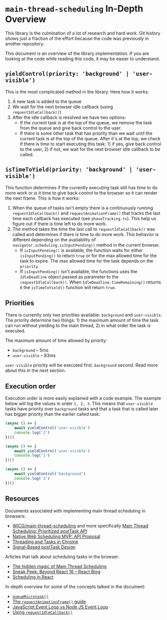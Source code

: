 # `main-thread-scheduling` In-Depth Overview

This library is the culmination of a lot of research and hard work. Git history shows just a fraction of the effort because the code was previously in another repository.

This document is an overview of the library implementation. If you are looking at the code while reading this code, it may be easier to understand.

## `yieldControl(priority: 'background' | 'user-visible')`

This is the most complicated method in the library. Here how it works:
1. A new task is added to the queue
2. We wait for the next browser idle callback (using `requestIdleCallback()`)
3. After the idle callback is resolved we have two options:
    - If the current task is at the top of the queue, we remove the task from the queue and give back control to the user.
    - If there is some other task that has priority than we wait until the current task is at the top of the queue. After it's at the top, we check if there is time to start executing this task: 1) if yes, give back control to the user, 2) if not, we wait for the next browser idle callback to be called.

## `isTimeToYield(priority: 'background' | 'user-visible')`

This function determines if the currently executing task still has time to do more work or is it time to give back control to the browser so it can render the next frame. This is how it works:
1. When the queue of tasks isn't empty there is a continuously running `requestIdleCallback()` and `requestAnimationFrame()` that tracks the last time each callback has executed (see `phaseTracking.ts`). This help us figure out if there is time left to do more work.
2. The method takes the time the last call to `requestIdleCallback()` was called and determines if there is time to do more work. This behavior is different depending on the availability of `navigator.scheduling.isInputPending()` method in the current browser.
    - If `isInputPending()` is available, the function waits for either `isInputPending()` to return `true` or for the max allowed time for the task to expire. The max allowed time for the task depends on the `priority`.
    - If `isInputPending()` isn't available, the functions uses the `IdleDeadline` object passed as parameter to the `requestIdleCallback()`. When `IdleDeadline.timeRemaining()` returns `0` the `isTimeToYield()` function will return `true`.

## Priorities

There is currently only two priorities available: `background` and `user-visible`. The priority determine two things: 1) the maximum amount of time the task can run without yielding to the main thread, 2) in what order the task is executed.

The maximum amount of time allowed by priority:
- `background` – 5ms
- `user-visible` – 83ms

`user-visible` priority will be executed first. `background` second. Read more about this in the next section.

## Execution order

Execution order is more easily explained with a code example. The example below will log the values in order `1, 2, 3`. This means that `user-visible` tasks have priority over `background` tasks and that a task that is called later has bigger priority than the earlier called task:
```ts
(async () => {
    await yieldControl('user-visible')
    console.log('2')
})()

(async () => {
    await yieldControl('user-visible')
    console.log('1')
})()

(async () => {
    await yieldControl('background')
    console.log('3')
})()
```

## Resources

Documents associated with implementing main thread scheduling in browsers:
- [WICG/main-thread-scheduling](https://github.com/WICG/main-thread-scheduling) and more specifically [Main Thread Scheduling: Prioritized postTask API](https://github.com/WICG/main-thread-scheduling/blob/646edfc3d735333162fb7a447c845b49b6a11d66/PrioritizedPostTask.md)
- [Native Web Scheduling MVP: API Proposal](https://docs.google.com/document/d/1xU7HyNsEsbXhTgt0ZnXDbeSXm5-m5FzkLJAT6LTizEI/edit#)
- [Threading and Tasks in Chrome](https://chromium.googlesource.com/chromium/src/+/refs/tags/62.0.3175.0/docs/threading_and_tasks.md#Posting-a-Parallel-Task)
- [Signal-Based postTask Design](https://docs.google.com/document/d/1Apz-SD-pOagGeyWxIpgOi0ARNkrCrELhPdm18eeu9tw/edit)

Articles that talk about scheduling tasks in the browser:
- [The hidden magic of Main Thread Scheduling](https://medium.com/nmc-techblog/the-hidden-magic-of-main-thread-scheduling-5f20b7803293)
- [Sneak Peek: Beyond React 16 – React Blog](https://reactjs.org/blog/2018/03/01/sneak-peek-beyond-react-16.html)
- [Scheduling in React](https://philippspiess.com/scheduling-in-react/)

In-depth overview for some of the concepts talked in the document:
- [`queueMicrotask()`](https://developer.mozilla.org/en-US/docs/Web/API/HTML_DOM_API/Microtask_guide)
- [The `requestAnimationFrame()` guide](https://flaviocopes.com/requestanimationframe/)
- [JavaScript Event Loop vs Node JS Event Loop](https://blog.insiderattack.net/javascript-event-loop-vs-node-js-event-loop-aea2b1b85f5c)
- [Using `requestIdleCallback()`](https://developers.google.com/web/updates/2015/08/using-requestidlecallback)
